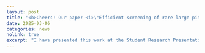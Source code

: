 ```yaml
---
layout: post
title: "<b>Cheers! Our paper <i>\"Efficient screening of rare large pit anomalies on polished surfaces using a minimalist sampling scheme\"</i> has been fast-tracked to the SME Journal of Manufacturing Processes and won the NAMRC Outstanding Paper Award in Manufacturing Processes!</b>"
date: 2025-03-06
categories: news
nolink: true
excerpt: "I have presented this work at the Student Research Presentation Competition during SME NAMRC 53."
---
```


